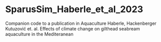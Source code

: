 # SparusSim_Haberle_et_al_2023
Companion code to a publication in Aquaculture Haberle, Hackenberger Kutuzović et. al. Effects of climate change on gilthead seabream aquaculture in the Mediteranean

